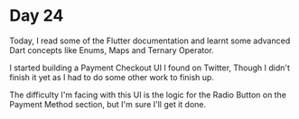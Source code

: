# Day 24

Today, I read some of the Flutter documentation and learnt some advanced Dart concepts like Enums, Maps and Ternary Operator.

I started building a Payment Checkout UI I found on Twitter, Though I didn't finish it yet as I had to do some other work to finish up.

The difficulty I'm facing with this UI is the logic for the Radio Button on the Payment Method section, but I'm sure I'll get it done.
